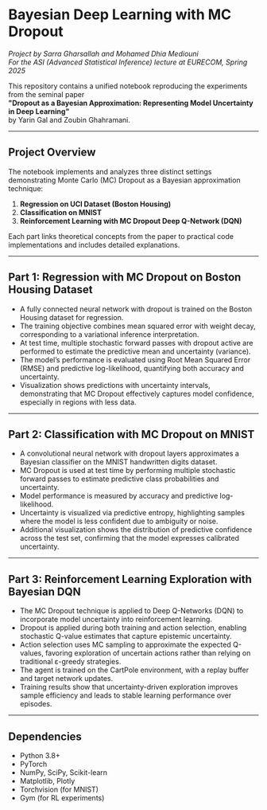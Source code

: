 # Bayesian Deep Learning with MC Dropout

*Project by Sarra Gharsallah and Mohamed Dhia Mediouni*  
*For the ASI (Advanced Statistical Inference) lecture at EURECOM, Spring 2025*

This repository contains a unified notebook reproducing the experiments from the seminal paper  
**"Dropout as a Bayesian Approximation: Representing Model Uncertainty in Deep Learning"**  
by Yarin Gal and Zoubin Ghahramani.

---

## Project Overview

The notebook implements and analyzes three distinct settings demonstrating Monte Carlo (MC) Dropout as a Bayesian approximation technique:

1. **Regression on UCI Dataset (Boston Housing)**  
2. **Classification on MNIST**  
3. **Reinforcement Learning with MC Dropout Deep Q-Network (DQN)**

Each part links theoretical concepts from the paper to practical code implementations and includes detailed explanations.

---

## Part 1: Regression with MC Dropout on Boston Housing Dataset

- A fully connected neural network with dropout is trained on the Boston Housing dataset for regression.  
- The training objective combines mean squared error with weight decay, corresponding to a variational inference interpretation.  
- At test time, multiple stochastic forward passes with dropout active are performed to estimate the predictive mean and uncertainty (variance).  
- The model’s performance is evaluated using Root Mean Squared Error (RMSE) and predictive log-likelihood, quantifying both accuracy and uncertainty.  
- Visualization shows predictions with uncertainty intervals, demonstrating that MC Dropout effectively captures model confidence, especially in regions with less data.

---

## Part 2: Classification with MC Dropout on MNIST

- A convolutional neural network with dropout layers approximates a Bayesian classifier on the MNIST handwritten digits dataset.  
- MC Dropout is used at test time by performing multiple stochastic forward passes to estimate predictive class probabilities and uncertainty.  
- Model performance is measured by accuracy and predictive log-likelihood.  
- Uncertainty is visualized via predictive entropy, highlighting samples where the model is less confident due to ambiguity or noise.  
- Additional visualization shows the distribution of predictive confidence across the test set, confirming that the model expresses calibrated uncertainty.

---

## Part 3: Reinforcement Learning Exploration with Bayesian DQN

- The MC Dropout technique is applied to Deep Q-Networks (DQN) to incorporate model uncertainty into reinforcement learning.  
- Dropout is applied during both training and action selection, enabling stochastic Q-value estimates that capture epistemic uncertainty.  
- Action selection uses MC sampling to approximate the expected Q-values, favoring exploration of uncertain actions rather than relying on traditional ε-greedy strategies.  
- The agent is trained on the CartPole environment, with a replay buffer and target network updates.  
- Training results show that uncertainty-driven exploration improves sample efficiency and leads to stable learning performance over episodes.

---

## Dependencies

- Python 3.8+  
- PyTorch  
- NumPy, SciPy, Scikit-learn  
- Matplotlib, Plotly  
- Torchvision (for MNIST)  
- Gym (for RL experiments)  
